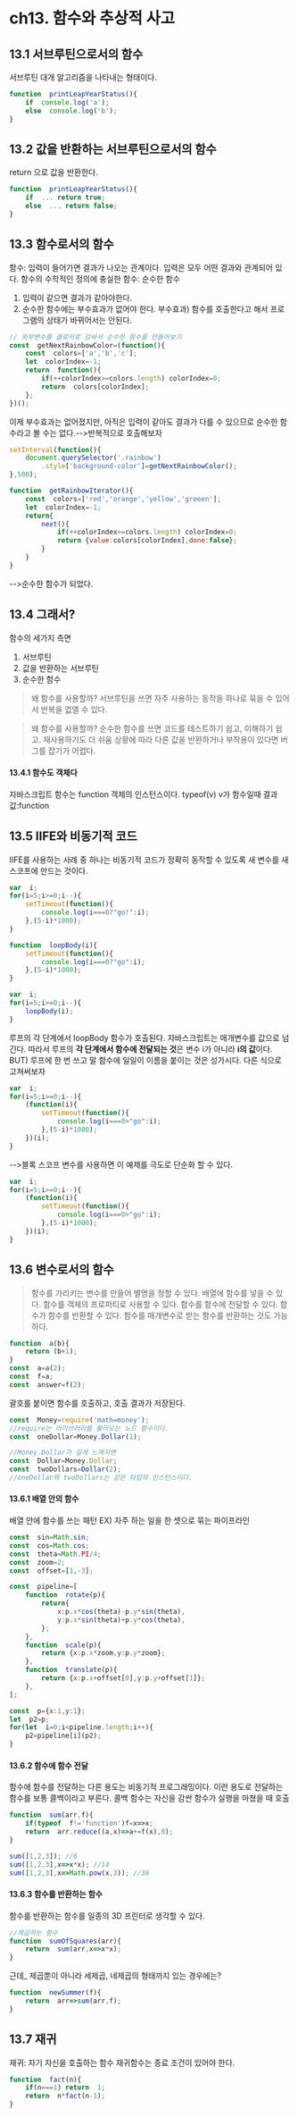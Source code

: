 # ch13. 함수와 추상적 사고

## 13.1 서브루틴으로서의 함수
서브루틴 대개 알고리즘을 나타내는 형태이다.
```javascript
function  printLeapYearStatus(){
	if  console.log('a');
	else  console.log('b');
}
```
## 13.2 값을 반환하는 서브루틴으로서의 함수

return 으로 값을 반환한다.
```javascript
function  printLeapYearStatus(){
	if  ... return true;
	else  ... return false;
}
```
## 13.3 함수로서의 함수
함수: 입력이 들어가면 결과가 나오는 관계이다.
입력은 모두 어떤 결과와 관계되어 있다.
함수의 수학적인 정의에 충실한 함수: 순수한 함수
1) 입력이 같으면 결과가 같아야한다.
2) 순수한 함수에는 부수효과가 없어야 한다.
부수효과) 함수를 호출한다고 해서 프로그램의 상태가 바뀌어서는 안된다.

```javascript
// 외부변수를 클로저로 감싸서 순수한 함수를 만들어보기
const  getNextRainbowColor=(function(){
	const  colors=['a','b','c'];
	let  colorIndex=-1;
	return  function(){
		if(++colorIndex>=colors.length) colorIndex=0;
		return  colors[colorIndex];
	};
})();
```
이제 부수효과는 없어졌지만, 아직은 입력이 같아도 결과가 다를 수 있으므로 순수한 함수라고 볼 수는 없다.-->반복적으로 호출해보자
```javascript
setInterval(function(){
	document.querySelector('.rainbow')
		.style['background-color']=getNextRainbowColor();
},500);
```

```javascript
function  getRainbowIterator(){
	const  colors=['red','orange','yellow','greeen'];
	let  colorIndex=-1;
	return{
		next(){
			if(++colorIndex>=colors.length) colorIndex=0;
			return {value:colors[colorIndex],done:false};
		}
	}
}
```
-->순수한 함수가 되었다.
## 13.4 그래서?
함수의 세가지 측면
1) 서브루틴
2) 값을 반환하는 서브루틴
3) 순수한 함수
> 왜 함수를 사용할까?
> 서브루틴을 쓰면 자주 사용하는 동작을 하나로 묶을 수 있어서 반복을 없앨 수 있다.

> 왜 함수를 사용할까?
> 순수한 함수를 쓰면 코드를 테스트하기 쉽고, 이해하기 쉽고. 재사용하기도 더 쉬움
> 상황에 따라 다른 값을 반환하거나 부작용이 있다면 버그를 잡기가 어렵다.

#### 13.4.1 함수도 객체다
자바스크립트 함수는 function 객체의 인스턴스이다. 
typeof(v) v가 함수일때 결과값:function

## 13.5 IIFE와 비동기적 코드
IIFE를 사용하는 사례 중 하나는 비동기적 코드가 정확히 동작할 수 있도록 새 변수를 새 스코프에 만드는 것이다.
``` javascript
var  i;
for(i=5;i>=0;i--){
	setTimeout(function(){
		console.log(i===0?"go!":i);
	},(5-i)*1000);
}
```
```javascript
function  loopBody(i){
	setTimeout(function(){
		console.log(i===0?"go":i);
	},(5-i)*1000);
}

var  i;
for(i=5;i>=0;i--){
	loopBody(i);
}
```
루프의 각 단계에서 loopBody 함수가 호출된다. 자바스크립트는 매개변수를 값으로 넘긴다. 따라서 루프의 **각 단계에서 함수에 전달되는 것**은 변수 i가 아니라 **i의 값**이다.
BUT) 루프에 한 번 쓰고 말 함수에 일일이 이름을 붙이는 것은 성가시다.
다른 식으로 고쳐써보자
```javascript
var  i;
for(i=5;i>=0;i--){
	(function(i){
		setTimeout(function(){
			console.log(i===0>"go":i);
		},(5-i)*1000);
	})(i);
}
```
-->블록 스코프 변수를 사용하면 이 예제를 극도로 단순화 할 수 있다.
```javascript
var  i;
for(i=5;i>=0;i--){
	(function(i){
		setTimeout(function(){
			console.log(i===0>"go":i);
		},(5-i)*1000);
	})(i);
}
```
## 13.6 변수로서의 함수
> 함수를 가리키는 변수를 만들어 별명을 정할 수 있다.
> 배열에 함수를 넣을 수 있다.
> 함수를 객체의 프로퍼티로 사용할 수 있다.
> 함수를 함수에 전달할 수 있다.
> 함수가 함수를 반환할 수 있다.
> 함수를 매개변수로 받는 함수를 반환하는 것도 가능하다.
```javascript
function  a(b){
	return (b+1);
}
const  a=a(2);
const  f=a;
const  answer=f(2);
```
괄호를 붙이면 함수를 호출하고, 호출 결과가 저장된다.

```javascript
const  Money=require('math=money');
//require는 라이브러리를 불러오는 노드 함수이다.
const  oneDollar=Money.Dollar(1);

//Money.Dollar가 길게 느껴지면
const  Dollar=Money.Dollar;
const  twoDollars=Dollar(2);
//oneDollar와 twoDollars는 같은 타입의 인스턴스이다.
```
#### 13.6.1 배열 안의 함수
배열 안에 함수를 쓰는 패턴
EX) 자주 하는 일을 한 셋으로 묶는 파이프라인
```javascript
const  sin=Math.sin;
const  cos=Math.cos;
const  theta=Math.PI/4;
const  zoom=2;
const  offset=[1,-3];

const  pipeline=[
	function  rotate(p){
		return{
			x:p.x*cos(theta)-p.y*sin(theta),
			y:p.x*sin(theta)+p.y*cos(theta),
		};
	},
	function  scale(p){
		return {x:p.x*zoom,y:p.y*zoom};
	},
	function  translate(p){
		return {x:p.x+offset[0],y:p.y+offset[1]};
	},
];

const  p={x:1,y:1};
let  p2=p;
for(let  i=0;i<pipeline.length;i++){
	p2=pipeline[i](p2);
}
```
#### 13.6.2 함수에 함수 전달
함수에 함수를 전달하는 다른 용도는 비동기적 프로그래밍이다.
이런 용도로 전달하는 함수를 보통 콜백이라고 부른다.
콜백 함수는 자신을 감싼 함수가 실행을 마쳤을 때 호출
```javascript
function  sum(arr,f){
	if(typeof  f!='function')f=x=>x;
	return  arr.reduce((a,x)=>a+=f(x),0);
}

sum([1,2,3]); //6
sum([1,2,3],x=>x*x); //14
sum([1,2,3],x=>Math.pow(x,3)); //36
```
#### 13.6.3 함수를 반환하는 함수
함수를 반환하는 함수를 일종의 3D 프린터로 생각할 수 있다.
```javascript
//제곱하는 함수
function  sumOfSquares(arr){
	return  sum(arr,x=>x*x);
}
```
근데_ 제곱뿐이 아니라 세제곱, 네제곱의 형태까지 있는 경우에는?

```javascript
function  newSummer(f){
	return  arr=>sum(arr,f);
}
```
## 13.7 재귀
재귀: 자기 자신을 호출하는 함수
재귀함수는 종료 조건이 있어야 한다.
```javascript
function  fact(n){
	if(n===1) return  1;
	return  n*fact(n-1);
}
```